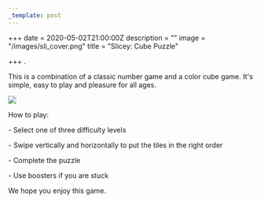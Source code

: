 ```yaml
---
_template: post
---
```


+++
date = 2020-05-02T21:00:00Z
description = ""
image = "/images/sli_cover.png"
title = "Slicey: Cube Puzzle"

+++
.

This is a combination of a classic number game and a color cube game. It's simple, easy to play and pleasure for all ages.

[![](/images/Download_on_the_App_Store_Badge_US-UK_RGB_blk_092917.svg)](https://apps.apple.com/us/app/slicey-cube-puzzle/id1502566749 "Download from AppStore")

How to play:

\- Select one of three difficulty levels

\- Swipe vertically and horizontally to put the tiles in the right order

\- Complete the puzzle

\- Use boosters if you are stuck

We hope you enjoy this game.
